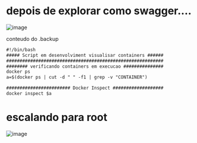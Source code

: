 # depois de explorar como swagger....

![image](https://github.com/user-attachments/assets/f645cf56-c6ce-40f9-98a1-5fec134f9d25)

conteudo do .backup 
```txt
#!/bin/bash
##### Script em desenvolviment visualisar containers ######
###########################################################
######## verificando containers em execucao ###############
docker ps
a=$(docker ps | cut -d " " -f1 | grep -v "CONTAINER")

######################## Docker Inspect ###################
docker inspect $a
```

# escalando para root
![image](https://github.com/user-attachments/assets/bf139977-d1f1-4cc6-8afa-4439c19f50b9)
